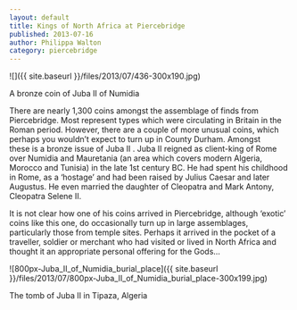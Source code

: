 ```yaml
---
layout: default
title: Kings of North Africa at Piercebridge
published: 2013-07-16
author: Philippa Walton
category: piercebridge
---
```


![]({{ site.baseurl }}/files/2013/07/436-300x190.jpg)

A bronze coin of Juba II of Numidia

There are nearly 1,300 coins amongst the assemblage of finds from Piercebridge. Most represent types which were circulating
in Britain in the Roman period. However, there are a couple of more unusual coins, which perhaps you wouldn’t expect to
turn up in County Durham. Amongst these is a bronze issue of Juba II . Juba II reigned as client-king of Rome over Numidia
and Mauretania (an area which covers modern Algeria, Morocco and Tunisia) in the late 1st century BC. He had spent his
childhood in Rome, as a ‘hostage’ and had been raised by Julius Caesar and later Augustus. He even married the daughter
of Cleopatra and Mark Antony, Cleopatra Selene II.

It is not clear how one of his coins arrived in Piercebridge, although ‘exotic’ coins like this one, do occasionally
 turn up in large assemblages, particularly those from temple sites. Perhaps it arrived in the pocket of a traveller, soldier or merchant who had visited or lived in North Africa and thought it an appropriate personal offering for the Gods…

![800px-Juba_II_of_Numidia_burial_place]({{ site.baseurl }}/files/2013/07/800px-Juba_II_of_Numidia_burial_place-300x199.jpg)

The tomb of Juba II in Tipaza, Algeria
